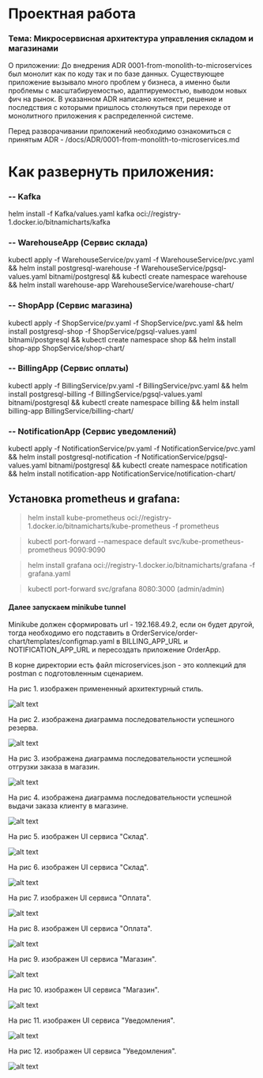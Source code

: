 # Проектная работа

### Тема: Микросервисная архитектура управления складом и магазинами

О приложении: До внедрения ADR 0001-from-monolith-to-microservices был монолит как по коду так и по базе данных.
Существующее приложение вызывало много проблем у бизнеса, а именно были проблемы с масштабируемостью, адаптируемостью,
выводом новых фич на рынок. В указанном ADR написано контекст, решение и последствия с которыми пришлось столкнуться при
переходе от монолитного приложения к распределенной системе.

Перед разворачивании приложений необходимо ознакомиться с принятым ADR - /docs/ADR/0001-from-monolith-to-microservices.md

# Как развернуть приложения:

### -- Kafka
helm install -f Kafka/values.yaml kafka oci://registry-1.docker.io/bitnamicharts/kafka

### -- WarehouseApp (Сервис склада)

kubectl apply -f WarehouseService/pv.yaml -f WarehouseService/pvc.yaml &&
helm install postgresql-warehouse -f WarehouseService/pgsql-values.yaml bitnami/postgresql &&
kubectl create namespace warehouse && helm install warehouse-app WarehouseService/warehouse-chart/

### -- ShopApp (Сервис магазина)

kubectl apply -f ShopService/pv.yaml -f ShopService/pvc.yaml &&
helm install postgresql-shop -f ShopService/pgsql-values.yaml bitnami/postgresql &&
kubectl create namespace shop && helm install shop-app ShopService/shop-chart/

### -- BillingApp (Сервис оплаты)

kubectl apply -f BillingService/pv.yaml -f BillingService/pvc.yaml &&
helm install postgresql-billing -f BillingService/pgsql-values.yaml bitnami/postgresql &&
kubectl create namespace billing && helm install billing-app BillingService/billing-chart/

### -- NotificationApp (Сервис уведомлений)

kubectl apply -f NotificationService/pv.yaml -f NotificationService/pvc.yaml &&
helm install postgresql-notification -f NotificationService/pgsql-values.yaml bitnami/postgresql &&
kubectl create namespace notification && helm install notification-app NotificationService/notification-chart/

## Установка prometheus и grafana:
> helm install kube-prometheus oci://registry-1.docker.io/bitnamicharts/kube-prometheus -f prometheus

> kubectl port-forward --namespace default svc/kube-prometheus-prometheus 9090:9090

> helm install grafana oci://registry-1.docker.io/bitnamicharts/grafana -f grafana.yaml

> kubectl port-forward svc/grafana 8080:3000 (admin/admin)

#### Далее запускаем minikube tunnel
Minikube должен сформировать url - 192.168.49.2, если он будет другой, тогда необходимо его подставить в OrderService/order-chart/templates/configmap.yaml в
BILLING_APP_URL и NOTIFICATION_APP_URL и пересоздать приложение OrderApp.

В корне директории есть файл microservices.json - это коллекций для postman с подготовленным сценарием.

На рис 1. изображен примененный архитектурный стиль.

![alt text](img1.png)

На рис 2. изображена диаграмма последовательности успешного резерва.

![alt text](img2.png)

На рис 3. изображена диаграмма последовательности успешной отгрузки заказа в магазин.

![alt text](img3.png)

На рис 4. изображена диаграмма последовательности успешной выдачи заказа клиенту в магазине.

![alt text](img4.png)

На рис 5. изображен UI сервиса "Склад".

![alt text](img5.png)

На рис 6. изображен UI сервиса "Склад".

![alt text](img6.png)

На рис 7. изображен UI сервиса "Оплата".

![alt text](img7.png)

На рис 8. изображен UI сервиса "Оплата".

![alt text](img8.png)

На рис 9. изображен UI сервиса "Магазин".

![alt text](img9.png)

На рис 10. изображен UI сервиса "Магазин".

![alt text](img10.png)

На рис 11. изображен UI сервиса "Уведомления".

![alt text](img11.png)

На рис 12. изображен UI сервиса "Уведомления".

![alt text](img12.png)
